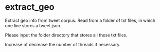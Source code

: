 # extract_geo
Extract geo info from tweet corpus. Read from a folder of txt files, in which one line stores a tweet json.

Please input the folder directory that stores all those txt files.

Increase of decrease the number of threads if necessary.
